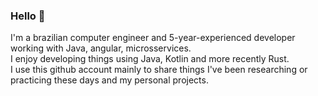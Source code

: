### Hello 👋
I'm a brazilian computer engineer and 5-year-experienced developer working with Java, angular, microsservices.\
I enjoy developing things using Java, Kotlin and more recently Rust.\
I use this github account mainly to share things I've been researching or practicing these days and my personal projects.


